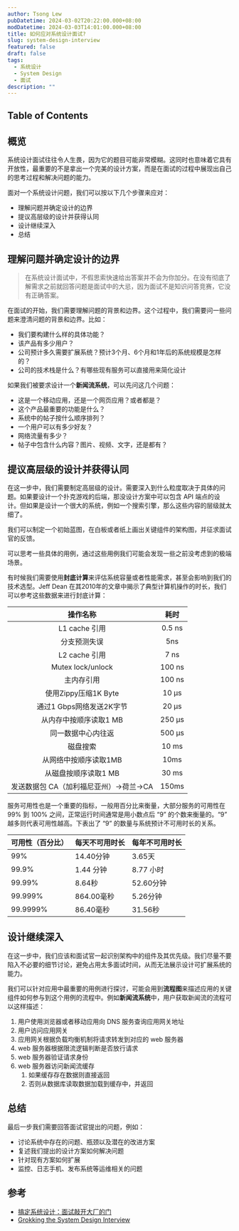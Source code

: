 ```yaml
---
author: Tsong Lew
pubDatetime: 2024-03-02T20:22:00.000+08:00
modDatetime: 2024-03-03T14:01:00.000+08:00
title: 如何应对系统设计面试?
slug: system-design-interview
featured: false
draft: false
tags:
  - 系统设计
  - System Design
  - 面试
description: ""
---
```


## Table of Contents

## 概览

系统设计面试往往令人生畏，因为它的题目可能非常模糊。这同时也意味着它具有开放性，最重要的不是拿出一个完美的设计方案，而是在面试的过程中展现出自己的思考过程和解决问题的能力。

面对一个系统设计问题，我们可以按以下几个步骤来应对：

* 理解问题并确定设计的边界
* 提议高层级的设计并获得认同
* 设计继续深入
* 总结

## 理解问题并确定设计的边界

> 在系统设计面试中，不假思索快速给出答案并不会为你加分。在没有彻底了解需求之前就回答问题是面试中的大忌，因为面试不是知识问答竞赛，它没有正确答案。

在面试的开始，我们需要理解问题的背景和边界。这个过程中，我们需要问一些问题来澄清问题的背景和边界。比如：

* 我们要构建什么样的具体功能？
* 该产品有多少用户？
* 公司预计多久需要扩展系统？预计3个月、6个月和1年后的系统规模是怎样的？
* 公司的技术栈是什么？有哪些现有服务可以直接用来简化设计

如果我们被要求设计一个**新闻流系统**，可以先问这几个问题：

* 这是一个移动应用，还是一个网页应用？或者都是？
* 这个产品最重要的功能是什么？
* 系统中的帖子按什么顺序排列？
* 一个用户可以有多少好友？
* 网络流量有多少？
* 帖子中包含什么内容？图片、视频、文字，还是都有？

## 提议高层级的设计并获得认同

在这一步中，我们需要制定高层级的设计。需要深入到什么粒度取决于具体的问题。如果要设计一个扑克游戏的后端，那没设计方案中可以包含 API 端点的设计。但如果是设计一个很大的系统，例如一个搜索引擎，那么这些内容的层级就太细了。

我们可以制定一个初始蓝图，在白板或者纸上画出关键组件的架构图，并征求面试官的反馈。

可以思考一些具体的用例，通过这些用例我们可能会发现一些之前没考虑到的极端场景。

有时候我们需要使用**封底计算**来评估系统容量或者性能需求，甚至会影响到我们的技术选型。Jeff Dean 在其2010年的文章中揭示了典型计算机操作的时长，我们可以参考这些数据来进行封底计算：

|操作名称|耗时|
|:-:|:-:|
| L1 cache 引用              | 0.5 ns  |
| 分支预测失误                | 5ns     |
| L2 cache 引用              | 7 ns    |
| Mutex lock/unlock      | 100 ns |
| 主内存引用                  | 100 ns  |
| 使用Zippy压缩1K Byte  | 10 μs   |
| 通过1 Gbps网络发送2K字节  | 20 μs  |
| 从内存中按顺序读取1 MB  | 250 μs |
| 同一数据中心内往返      | 500 μs |
| 磁盘搜索                    | 10 ms   |
| 从网络中按顺序读取1MB  | 10ms   |
| 从磁盘按顺序读取1 MB  | 30 ms  |
|  发送数据包 CA（加利福尼亚州）->荷兰->CA  |150ms |

服务可用性也是一个重要的指标，一般用百分比来衡量，大部分服务的可用性在 99% 到 100% 之间，正常运行时间通常是用小数点后 “9” 的个数来衡量的。“9” 越多则代表可用性越高。下表出了 “9” 的数量与系统预计不可用时长的关系。

| 可用性（百分比） | 每天不可用时长 | 每年不可用时长 |
|-----------------|----------------|----------------|
| 99%             | 14.40分钟       | 3.65天         |
| 99.9%           | 1.44 分钟       | 8.77 小时      |
| 99.99%          | 8.64秒          | 52.60分钟       |
| 99.999%         | 864.00毫秒      | 5.26分钟        |
| 99.9999%        | 86.40毫秒       | 31.56秒        |

## 设计继续深入

在这一步中，我们应该和面试官一起识别架构中的组件及其优先级。我们尽量不要陷入不必要的细节讨论，避免占用太多面试时间，从而无法展示设计可扩展系统的能力。

我们可以针对应用中最重要的用例进行探讨，可能会用到**流程图**来描述应用的关键组件如何参与到这个用例的流程中。例如**新闻流系统**中，用户获取新闻流的流程可以这样描述：

1. 用户使用浏览器或者移动应用向 DNS 服务查询应用网关地址
1. 用户访问应用网关
1. 应用网关根据负载均衡机制将请求转发到对应的 web 服务器
1. web 服务器根据限流逻辑判断是否放行请求
1. web 服务器验证请求身份
1. web 服务器访问新闻流缓存
    1. 如果缓存存在数据则直接返回
    1. 否则从数据库读取数据加载到缓存中，并返回

## 总结

最后一步我们需要回答面试官提出的问题，例如：

* 讨论系统中存在的问题、瓶颈以及潜在的改进方案
* 复述我们提出的设计方案如何解决问题
* 针对现有方案如何扩展
* 监控、日志手机、发布系统等运维相关的问题

## 参考

* [搞定系统设计：面试敲开大厂的门](https://book.douban.com/subject/36661336/)
* [Grokking the System Design Interview](https://www.educative.io/courses/grokking-the-system-design-interview)
